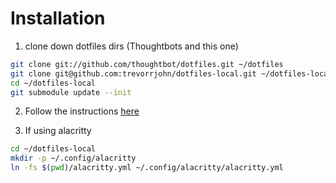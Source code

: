 # Installation

1. clone down dotfiles dirs (Thoughtbots and this one)

```bash
git clone git://github.com/thoughtbot/dotfiles.git ~/dotfiles
git clone git@github.com:trevorrjohn/dotfiles-local.git ~/dotfiles-local
cd ~/dotfiles-local
git submodule update --init
```

2. Follow the instructions [here](https://github.com/thoughtbot/dotfiles#install)

3. If using alacritty


```bash
cd ~/dotfiles-local
mkdir -p ~/.config/alacritty
ln -fs $(pwd)/alacritty.yml ~/.config/alacritty/alacritty.yml
```
